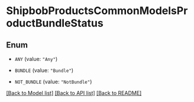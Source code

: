 # ShipbobProductsCommonModelsProductBundleStatus

## Enum


* `ANY` (value: `"Any"`)

* `BUNDLE` (value: `"Bundle"`)

* `NOT_BUNDLE` (value: `"NotBundle"`)


[[Back to Model list]](../README.md#documentation-for-models) [[Back to API list]](../README.md#documentation-for-api-endpoints) [[Back to README]](../README.md)



